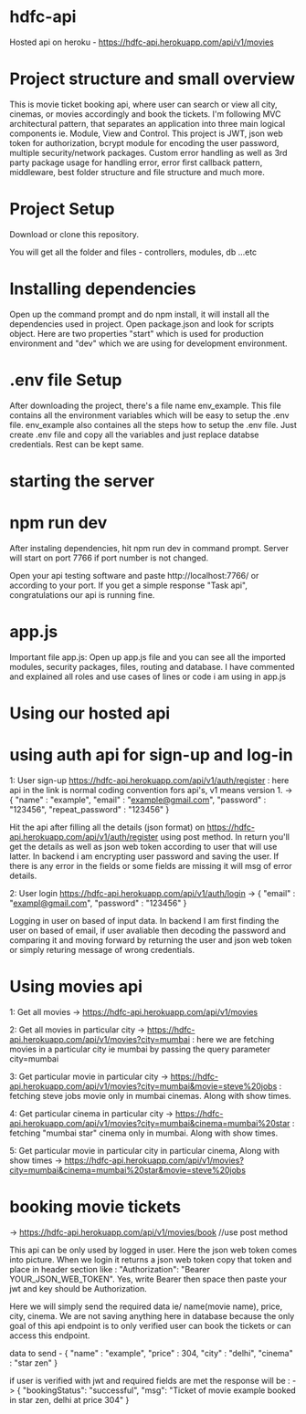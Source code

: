 # hdfc-api
Hosted api on heroku - https://hdfc-api.herokuapp.com/api/v1/movies

# Project structure and small overview
This is movie ticket booking api, where user can search or view all city, cinemas, or movies accordingly and book the tickets. 
I'm following MVC architectural pattern, that separates an application into three main logical components ie. Module, View and Control. 
This project is JWT, json web token for authorization, bcrypt module for encoding the user password, multiple security/network packages.
Custom error handling as well as 3rd party package usage for handling error, error first callback pattern, middleware, best folder structure and file structure and much more.

# Project Setup
Download or clone this repository.

You will get all the folder and files - controllers, modules, db ...etc

# Installing dependencies
Open up the command prompt and do npm install, it will install all the dependencies used in project.
Open package.json and look for scripts object. Here are two properties "start" which is used for production environment and "dev" which we are using for development environment.

# .env file Setup
After downloading the project, there's a file name env_example. This file contains all the environment variables which will be easy to setup the .env file.
env_example also containes all the steps how to setup the .env file. Just create .env file and copy all the variables and just replace databse credentials. Rest can be kept same.

# starting the server
# npm run dev
After instaling dependencies, hit npm run dev in command prompt. Server will start on port 7766 if port number is not changed.

Open your api testing software and paste http://localhost:7766/ or according to your port. If you get a simple response "Task api", congratulations our api is running fine.

# app.js
Important file app.js: Open up app.js file and you can see all the imported modules, security packages, files, routing and database. I have commented and explained all roles and use cases of lines or code i am using in app.js

# Using our hosted api
# using auth api for sign-up and log-in
1: User sign-up https://hdfc-api.herokuapp.com/api/v1/auth/register  : here api in the link is normal coding convention fors api's, v1 means version 1.
-> {
  "name" : "example",
  "email" : "example@gmail.com",
  "password" : "123456",
  "repeat_password" : "123456"
}

Hit the api after filling all the details (json format) on https://hdfc-api.herokuapp.com/api/v1/auth/register using post method. In return you'll get the details as well as json web token according to user that will use latter. In backend i am encrypting user password and saving the user. If there is any error in the fields or some fields are missing it will msg of error details.


2: User login https://hdfc-api.herokuapp.com/api/v1/auth/login
-> {
    "email" : "exampl@gmail.com",
    "password" : "123456"
 }
 
Logging in user on based of input data. In backend I am first finding the user on based of email, if user avaliable then decoding the password and comparing it and moving forward by returning the user and json web token or simply returing message of wrong credentials.

# Using movies api
1: Get all movies
-> https://hdfc-api.herokuapp.com/api/v1/movies

2: Get all movies in particular city
-> https://hdfc-api.herokuapp.com/api/v1/movies?city=mumbai : here we are fetching movies in a particular city ie mumbai by passing the query parameter city=mumbai

3: Get particular movie in particular city
-> https://hdfc-api.herokuapp.com/api/v1/movies?city=mumbai&movie=steve%20jobs : fetching steve jobs movie only in mumbai cinemas. Along with show times.

4: Get particular cinema in particular city
-> https://hdfc-api.herokuapp.com/api/v1/movies?city=mumbai&cinema=mumbai%20star : fetching "mumbai star" cinema only in mumbai. Along with show times.

5: Get particular movie in particular city in particular cinema, Along with show times
-> https://hdfc-api.herokuapp.com/api/v1/movies?city=mumbai&cinema=mumbai%20star&movie=steve%20jobs


# booking movie tickets
-> https://hdfc-api.herokuapp.com/api/v1/movies/book  //use post method

This api can be only used by logged in user. Here the json web token comes into picture. When we login it returns a json web token copy that token and place in header section like : "Authorization": "Bearer YOUR_JSON_WEB_TOKEN". Yes, write Bearer then space then paste your jwt and key should be Authorization.
 
 Here we will simply send the required data ie/ name(movie name), price, city, cinema. We are not saving anything here in database because the only goal of this api endpoint is to only verified user can book the tickets or can access this endpoint.
 
data to send - {
  "name" : "example",
  "price" : 304,
  "city" : "delhi",
  "cinema" : "star zen"
}

if user is verified with jwt and required fields are met the response will be :
-> {
  "bookingStatus": "successful",
  "msg": "Ticket of movie example booked in star zen, delhi at price 304"
}
